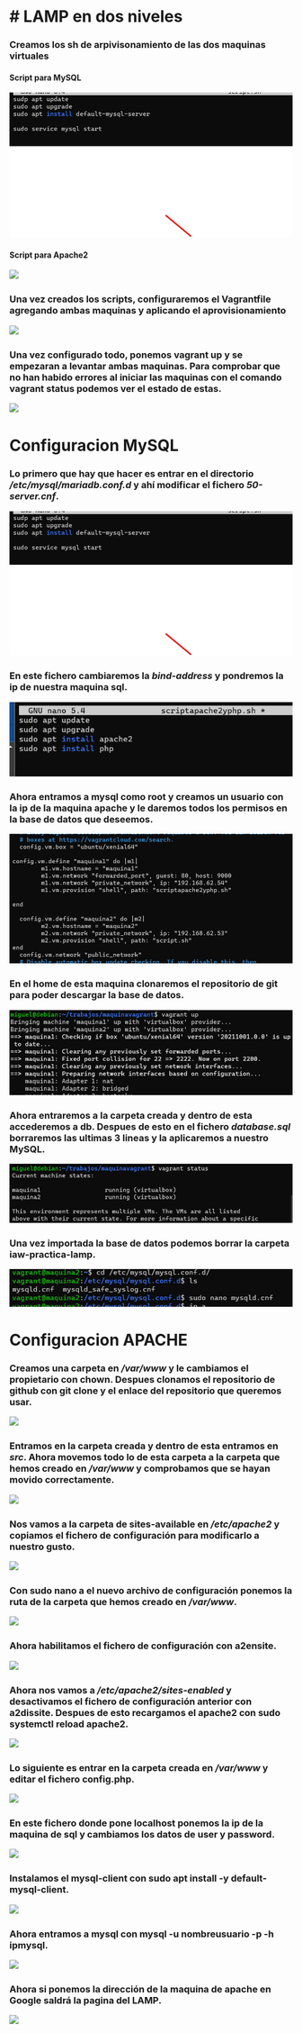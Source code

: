 # # LAMP en dos niveles
### Creamos los sh de arpivisonamiento de las dos maquinas virtuales
#### Script para MySQL
![](FOTOS/1.png)
#### Script para Apache2
![](FOTOS/scriptapache.png)
### Una vez creados los scripts, configuraremos el Vagrantfile agregando ambas maquinas y aplicando el aprovisionamiento
![](FOTOS/Vagrant.png)
### Una vez configurado todo, ponemos **vagrant up** y se empezaran a levantar ambas maquinas. Para comprobar que no han habido errores al iniciar las maquinas con el comando **vagrant status** podemos ver el estado de estas.
![](FOTOS/VagrantStatus.png)

# Configuracion MySQL
### Lo primero que hay que hacer es entrar en el directorio */etc/mysql/mariadb.conf.d* y ahí modificar el fichero *50-server.cnf*.
![](FOTOS/1.png)
### En este fichero cambiaremos la *bind-address* y pondremos la ip de nuestra maquina sql.
![](FOTOS/2.png)
### Ahora entramos a mysql como root y creamos un usuario con la ip de la maquina apache y le daremos todos los permisos en la base de datos que deseemos.
![](FOTOS/3.png)
### En el home de esta maquina clonaremos el repositorio de git para poder descargar la base de datos.
![](FOTOS/4.png)
### Ahora entraremos a la carpeta creada y dentro de esta accederemos a db. Despues de esto en el fichero *database.sql* borraremos las ultimas 3 lineas y la aplicaremos a nuestro MySQL.
![](FOTOS/5.png)
### Una vez importada la base de datos podemos borrar la carpeta iaw-practica-lamp.
![](FOTOS/6.png)

# Configuracion APACHE
### Creamos una carpeta en */var/www* y le cambiamos el propietario con **chown**. Despues clonamos el repositorio de github con **git clone** y el enlace del repositorio que queremos usar.
![](FOTOS/1a.png)
### Entramos en la carpeta creada y dentro de esta entramos en *src*. Ahora movemos todo lo de esta carpeta a la carpeta que hemos creado en */var/www* y comprobamos que se hayan movido correctamente.
![](FOTOS/2a.png)
### Nos vamos a la carpeta de sites-available en */etc/apache2* y copiamos el fichero de configuración para modificarlo a nuestro gusto.
![](FOTOS/3a.png)
### Con sudo nano a el nuevo archivo de configuración ponemos la ruta de la carpeta que hemos creado en */var/www*.
![](FOTOS/4a.png)
### Ahora habilitamos el fichero de configuración con **a2ensite**. 
![](FOTOS/5a.png)
### Ahora nos vamos a */etc/apache2/sites-enabled* y desactivamos el fichero de configuración anterior con **a2dissite**. Despues de esto recargamos el apache2 con **sudo systemctl reload apache2**.
![](FOTOS/6a.png)
### Lo siguiente es entrar en la carpeta creada en */var/www* y editar el fichero config.php.
![](FOTOS/7a.png)
### En este fichero donde pone localhost ponemos la ip de la maquina de sql y cambiamos los datos de user y password.
![](FOTOS/8a.png)
### Instalamos el mysql-client con **sudo apt install -y default-mysql-client**.
![](FOTOS/9a.png)
### Ahora entramos a mysql con **mysql -u nombreusuario -p -h ipmysql**.
![](FOTOS/10a.png)
### Ahora si ponemos la dirección de la maquina de apache en Google saldrá la pagina del LAMP.
![](FOTOS/11a.png)
